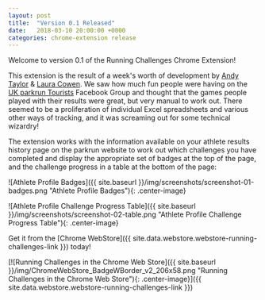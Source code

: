 ```yaml
---
layout: post
title:  "Version 0.1 Released"
date:   2018-03-10 20:00:00 +0000
categories: chrome-extension release
---
```

Welcome to version 0.1 of the Running Challenges Chrome Extension!

This extension is the result of a week's worth of development by [Andy Taylor](https://twitter.com/fraz3alpha)
 & [Laura Cowen](https://twitter.com/lauracowen). We saw how much fun people were
 having on the [UK parkrun Tourists](https://www.facebook.com/groups/571983126241545)
 Facebook Group and thought that the games people played with their results were
 great, but very manual to work out. There seemed to be a proliferation of
 individual Excel spreadsheets and various other ways of tracking, and it was
 screaming out for some technical wizardry!

The extension works with the information available on your athlete results history
page on the parkrun website to work out which challenges you have completed and
display the appropriate set of badges at the top of the page, and the challenge
progress in a table at the bottom of the page:

![Athlete Profile Badges]({{ site.baseurl }}/img/screenshots/screenshot-01-badges.png "Athlete Profile Badges"){: .center-image}

![Athlete Profile Challenge Progress Table]({{ site.baseurl }}/img/screenshots/screenshot-02-table.png "Athlete Profile Challenge Progress Table"){: .center-image}

Get it from the [Chrome WebStore]({{ site.data.webstore.webstore-running-challenges-link }}) today!

[![Running Challenges in the Chrome Web Store]({{ site.baseurl }}/img/ChromeWebStore_BadgeWBorder_v2_206x58.png "Running Challenges in the Chrome Web Store"){: .center-image}]({{ site.data.webstore.webstore-running-challenges-link }})
